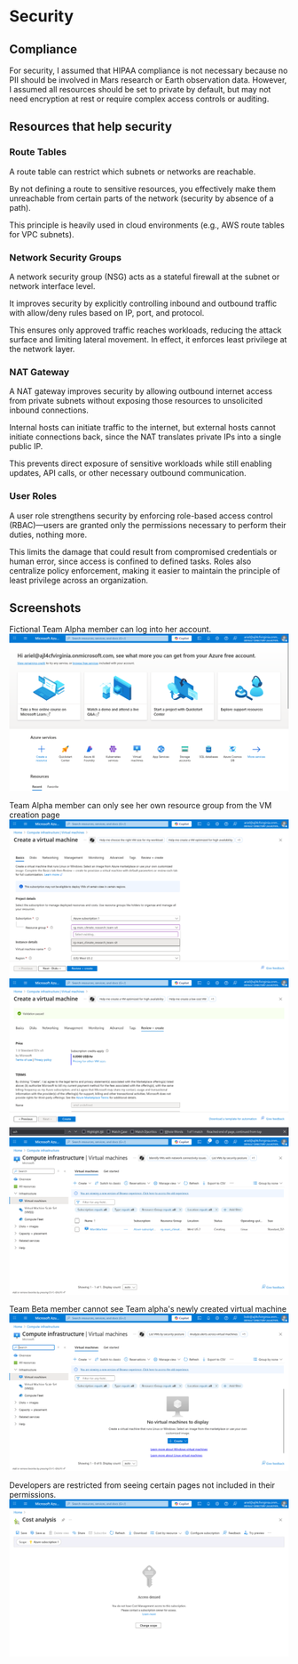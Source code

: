 # Security

## Compliance
For security, I assumed that HIPAA compliance is not necessary because no PII should be involved in Mars research or Earth observation data. However, I assumed all resources should be set to private by default, but may not need encryption at rest or require complex access controls or auditing.

## Resources that help security

### Route Tables
A route table can restrict which subnets or networks are reachable.

By not defining a route to sensitive resources, you effectively make them unreachable from certain parts of the network (security by absence of a path).

This principle is heavily used in cloud environments (e.g., AWS route tables for VPC subnets).

### Network Security Groups
A network security group (NSG) acts as a stateful firewall at the subnet or network interface level. 

It improves security by explicitly controlling inbound and outbound traffic with allow/deny rules based on IP, port, and protocol. 

This ensures only approved traffic reaches workloads, reducing the attack surface and limiting lateral movement. In effect, it enforces least privilege at the network layer.

### NAT Gateway
A NAT gateway improves security by allowing outbound internet access from private subnets without exposing those resources to unsolicited inbound connections. 

Internal hosts can initiate traffic to the internet, but external hosts cannot initiate connections back, since the NAT translates private IPs into a single public IP. 

This prevents direct exposure of sensitive workloads while still enabling updates, API calls, or other necessary outbound communication.

### User Roles
A user role strengthens security by enforcing role-based access control (RBAC)—users are granted only the permissions necessary to perform their duties, nothing more. 

This limits the damage that could result from compromised credentials or human error, since access is confined to defined tasks. Roles also centralize policy enforcement, making it easier to maintain the principle of least privilege across an organization.

## Screenshots

Fictional Team Alpha member can log into her account.
![Login page](images/arielteamalphaloginpage.png)

Team Alpha member can only see her own resource group from the VM creation page
![VM Creation settings](images/arielteamalphaonlyseeherownresourcegroup.png)
![VM Creation validation](images/arielteamalphavmcreation.png)
![VM Final creation](images/arielteamalphacanseealphavms.png)

Team Beta member cannot see Team alpha's newly created virtual machine
![Beta's VM list appears empty](images/bobteambetacannotseealphavm.png)

Developers are restricted from seeing certain pages not included in their permissions.
![Restricted access](images/developernoaccesscostanalysis.png)